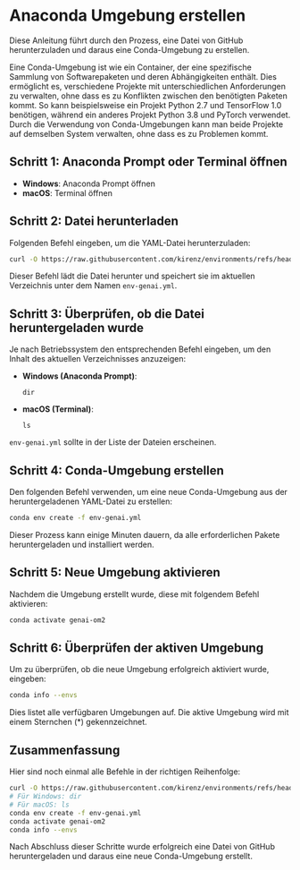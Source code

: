 # Anaconda Umgebung erstellen

Diese Anleitung führt durch den Prozess, eine Datei von GitHub herunterzuladen und daraus eine Conda-Umgebung zu erstellen. 

Eine Conda-Umgebung ist wie ein Container, der eine spezifische Sammlung von Softwarepaketen und deren Abhängigkeiten enthält. Dies ermöglicht es, verschiedene Projekte mit unterschiedlichen Anforderungen zu verwalten, ohne dass es zu Konflikten zwischen den benötigten Paketen kommt. So kann beispielsweise ein Projekt Python 2.7 und TensorFlow 1.0 benötigen, während ein anderes Projekt Python 3.8 und PyTorch verwendet. 
Durch die Verwendung von Conda-Umgebungen kann man beide Projekte auf demselben System verwalten, ohne dass es zu Problemen kommt.

## Schritt 1: Anaconda Prompt oder Terminal öffnen

- **Windows**: Anaconda Prompt öffnen
- **macOS**: Terminal öffnen

## Schritt 2: Datei herunterladen

Folgenden Befehl eingeben, um die YAML-Datei herunterzuladen:

```bash
curl -O https://raw.githubusercontent.com/kirenz/environments/refs/heads/main/ws2425/env-genai.yml
```

Dieser Befehl lädt die Datei herunter und speichert sie im aktuellen Verzeichnis unter dem Namen `env-genai.yml`.

## Schritt 3: Überprüfen, ob die Datei heruntergeladen wurde

Je nach Betriebssystem den entsprechenden Befehl eingeben, um den Inhalt des aktuellen Verzeichnisses anzuzeigen:

- **Windows (Anaconda Prompt)**:
  ```
  dir
  ```

- **macOS (Terminal)**:
  ```
  ls
  ```

`env-genai.yml` sollte in der Liste der Dateien erscheinen.

## Schritt 4: Conda-Umgebung erstellen

Den folgenden Befehl verwenden, um eine neue Conda-Umgebung aus der heruntergeladenen YAML-Datei zu erstellen:

```bash
conda env create -f env-genai.yml
```

Dieser Prozess kann einige Minuten dauern, da alle erforderlichen Pakete heruntergeladen und installiert werden.

## Schritt 5: Neue Umgebung aktivieren

Nachdem die Umgebung erstellt wurde, diese mit folgendem Befehl aktivieren:

```bash
conda activate genai-om2
```



## Schritt 6: Überprüfen der aktiven Umgebung

Um zu überprüfen, ob die neue Umgebung erfolgreich aktiviert wurde, eingeben:

```bash
conda info --envs
```

Dies listet alle verfügbaren Umgebungen auf. Die aktive Umgebung wird mit einem Sternchen (*) gekennzeichnet.

## Zusammenfassung

Hier sind noch einmal alle Befehle in der richtigen Reihenfolge:

```bash
curl -O https://raw.githubusercontent.com/kirenz/environments/refs/heads/main/ws2425/env-genai.yml
# Für Windows: dir
# Für macOS: ls
conda env create -f env-genai.yml
conda activate genai-om2
conda info --envs
```

Nach Abschluss dieser Schritte wurde erfolgreich eine Datei von GitHub heruntergeladen und daraus eine neue Conda-Umgebung erstellt.




